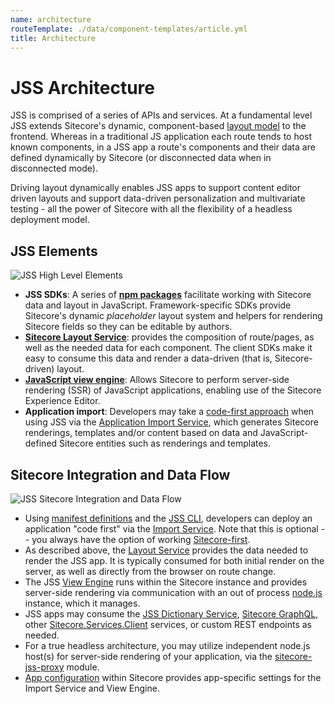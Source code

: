 ```yaml
---
name: architecture
routeTemplate: ./data/component-templates/article.yml
title: Architecture
---
```


# JSS Architecture

JSS is comprised of a series of APIs and services. At a fundamental level JSS extends Sitecore's dynamic, component-based [layout model](/docs/fundamentals/understanding-layout) to the frontend. Whereas in a traditional JS application each route tends to host known components, in a JSS app a route's components and their data are defined dynamically by Sitecore (or disconnected data when in disconnected mode).

Driving layout dynamically enables JSS apps to support content editor driven layouts and support data-driven personalization and multivariate testing - all the power of Sitecore with all the flexibility of a headless deployment model.

## JSS Elements

<img alt="JSS High Level Elements" src="/dist/JssDocs/assets/img/jss-high-level-elements.png" class="img-fluid img-thumbnail" />

* **JSS SDKs**: A series of **[npm packages](https://www.npmjs.com/org/sitecore-jss)** facilitate working with Sitecore data and layout in JavaScript. Framework-specific SDKs provide Sitecore's dynamic *placeholder* layout system and helpers for rendering Sitecore fields so they can be editable by authors.
* **[Sitecore Layout Service](/docs/fundamentals/services/layout-service)**: provides the composition of route/pages, as well as the needed data for each component. The client SDKs make it easy to consume this data and render a data-driven (that is, Sitecore-driven) layout.
* **[JavaScript view engine](/docs/fundamentals/services/view-engine)**: Allows Sitecore to perform server-side rendering (SSR) of JavaScript applications, enabling use of the Sitecore Experience Editor.
* **Application import**: Developers may take a [code-first approach](/docs/fundamentals/dev-workflows/code-first) when using JSS via the [Application Import Service](/docs/fundamentals/services/app-import), which generates Sitecore renderings, templates and/or content based on data and JavaScript-defined Sitecore entities such as renderings and templates.

## Sitecore Integration and Data Flow

<img alt="JSS Sitecore Integration and Data Flow" src="/dist/JssDocs/assets/img/jss-sitecore-integration-data-flow.png" class="img-fluid img-thumbnail" />

* Using [manifest definitions](/docs/techniques/working-disconnected/manifest-api) and the [JSS CLI](/docs/fundamentals/cli), developers can deploy an application "code first" via the [Import Service](/docs/fundamentals/services/app-import). Note that this is optional -- you always have the option of working [Sitecore-first](/docs/fundamentals/dev-workflows/sitecore-first).
* As described above, the [Layout Service](/docs/fundamentals/services/layout-service) provides the data needed to render the JSS app. It is typically consumed for both initial render on the server, as well as directly from the browser on route change.
* The JSS [View Engine](/docs/fundamentals/services/view-engine) runs within the Sitecore instance and provides server-side rendering via communication with an out of process [node.js](https://nodejs.org) instance, which it manages.
* JSS apps may consume the [JSS Dictionary Service](/docs/fundamentals/services/dictionary-service), [Sitecore GraphQL](/docs/fundamentals/services/graphql), other [Sitecore.Services.Client](https://doc.sitecore.net/sitecore_experience_platform/developing/developing_with_sitecore/sitecoreservicesclient/sitecoreservicesclient) services, or custom REST endpoints as needed.
* For a true headless architecture, you may utilize independent node.js host(s) for server-side rendering of your application, via the [sitecore-jss-proxy](/docs/techniques/ssr/headless-mode-ssr) module.
* [App configuration](/docs/fundamentals/services/app-configuration) within Sitecore provides app-specific settings for the Import Service and View Engine.